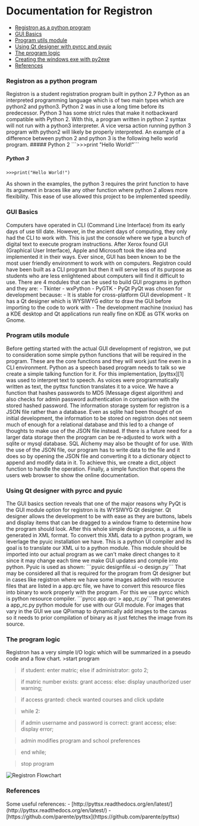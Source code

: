 Documentation for Registron
============================
- [Registron as a python program](#chapter1)
- [GUI Basics](#chapter2)
- [Program utils module](#chapter3)
- [Using Qt designer with pyrcc and pyuic](#chapter4)
- [The program logic](#chapter5)
- [Creating the windows exe with py2exe](#chapter5)
- [References](#chapter6)

<h3 id="chapter1" name="chapter1">Registron as a python program</h3>
Registron is a student registration program built in python 2.7
Python as an interpreted programming language which is of two
main types which are python2 and python3. Python 2 was in use a
long time before its predecessor. Python 3 has some strict rules
that make it notbackward compatible with Python 2. With this,
a program written in python 2 syntax will not run with a python3
interpreter. A vice versa action running python 3 program with
python2 will likely be properly interpreted. An example of a
difference between python 2 and python 3 is the following hello
world program.
##### Python 2
```>>>print "Hello World!"```

##### Python 3
```>>>print("Hello World!")```

As shown in the examples, the python 3 requires the print function
to have its argument in braces like any other function where python
2 allows more flexibility. This ease of use allowed this project
to be implemented speedily.

<h3 id="chapter2" name="chapter2">GUI Basics</h3>
Computers have operated in CLI (Command Line Interface) from its
early days of use till date. However, in the ancient days of
computing, they only had the CLI to work with. This is just the
console where we type a bunch of digital text to execute program
instructions. After Xerox found GUI (Graphical User Interface), Apple
and Microsoft took the idea and implemented it in their ways.
Ever since, GUI has been known to be the most user friendly environment
to work with on computers. Registron could have been built as a CLI
program but then it will serve less of its purpose as students who are
less enlightened about computers will find it difficult to use.
There are 4 modules that can be used to build GUI programs in python
and they are:
- Tkinter
- wxPython
- PyGTK
- PyQt
PyQt was chosen for development because:
- It is stable for cross-platform GUI development
- It has a Qt designer which is WYSIWYG editor to draw the GUI before
importing to the code to work with
- The development machine (noxiux) has a KDE desktop and Qt applications
run really fine on KDE as GTK works on Gnome.

<h3 id="chapter3" name="chapter3">Program utils module</h3>
Before getting started with the actual GUI development of registron, we
put to consideration some simple python functions that will be required
in the program. These are the core functions and they will work just fine
even in a CLI environment. Python as a speech based program needs to talk
so we create a simple talking function for it. For this implementation,
[pyttsx][1] was used to interpret text to speech. As voices were 
programmatically written as text, the pyttsx function translates it to a
voice. We have a function that hashes passwords to MD5 (Message digest
 algorithm) and also checks for admin password authentication in comparison
with the stored hashed password.
The information storage system for registron is a JSON file rather than a
database. Even as sqlite had been thought of on initial development, the
information to be stored on registron does not seem much of enough for a
relational database and this led to a change of thoughts to make use of the
JSON file instead. If there is a future need for a larger data storage then
the program can be re-adjusted to work with a sqlite or mysql database.
SQL Alchemy may also be thought of for use. With the use of the JSON file,
our program has to write data to the file and it does so by opening the JSON
file and converting it to a dictionary object to append and modify data in it.
To achieve this, we create a dict_object function to handle the operation.
Finally, a simple function that opens the users web browser to show the online
documentation.
<h3 id="chapter4" name="chapter4">Using Qt designer with pyrcc and pyuic</h3>
The GUI basics section reveals that one of the major reasons why PyQt is the
GUI module option for registron is its WYSIWYG Qt designer. Qt designer allows
the development to be with ease as they are buttons, labels and display items
that can be dragged to a window frame to determine how the program should look.
After this whole simple design process, a .ui file is generated in XML format.
To convert this XML data to a python program, we leverlage the pyuic installation
we have. This is a python UI compiler and its goal is to translate our XML ui
to a python module. This module should be imported into our actual program as
we can't make direct changes to it since it may change each time we make GUI
updates and compile into python. Pyuic is used as shown:
```pyuic designfile.ui -o design.py```
That may be considered all that is required for the program from Qt designer but
in cases like registron where we have some images added with resource files that
are listed in a app.qrc file, we have to convert this resource files into binary
to work properly with the program. For this we use pyrcc which is python resource
compiler.
```pyrcc app.qrc > app_rc.py```
That generates a app_rc.py python module for use with our GUI module. For images
that vary in the GUI we use QPixmap to dynamically add images to the canvas so it
needs to prior compilation of binary as it just fetches the image from its source.

<h3 id="chapter5" name="chapter5">The program logic</h3>
Registron has a very simple I/O logic which will be summarized in a pseudo
code and a flow chart.
>start program

>if student: enter matric; else if administrator: goto 2;

>if matric number exists: grant access: else: display unauthorized user warning;

>if access granted: check wanted courses and click update

>while 2:

>if admin username and password is correct: grant access; else: display error;

>admin modifies program and school preferences

> end while;

> stop program

<img src="http://i.imgur.com/ELyV6AK.png" alt="Registron Flowchart">

<h3 id="chapter6" name="chapter6">References</h3>
Some useful references:
- [http://pyttsx.readthedocs.org/en/latest/](http://pyttsx.readthedocs.org/en/latest/)
- [https://github.com/parente/pyttsx](https://github.com/parente/pyttsx)

[1]:https://github.com/parente/pyttsx